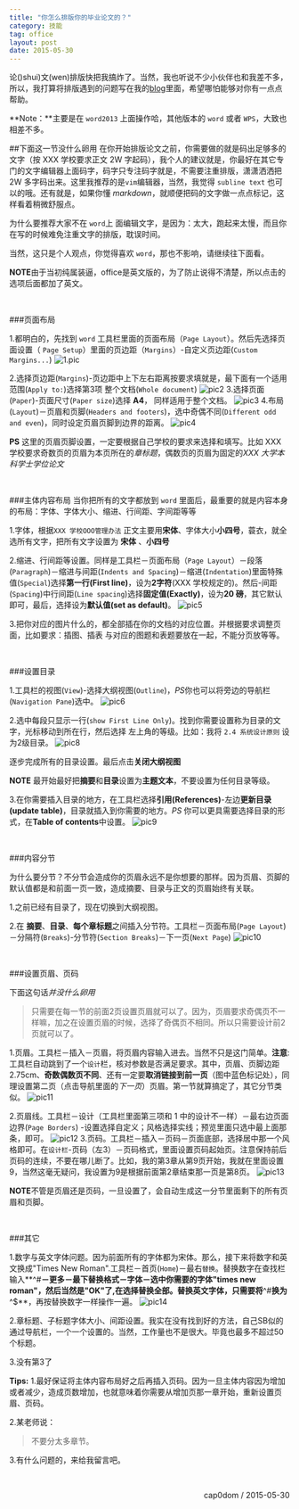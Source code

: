 ```yaml
---
title: "你怎么排版你的毕业论文的？"
category: 技能
tag: office
layout: post
date: 2015-05-30
---
```


论()shui)文(wen)排版快把我搞炸了。当然，我也听说不少小伙伴也和我差不多，所以，我打算将排版遇到的问题写在我的[blog](http://www.cap0dom.com)里面，希望哪怕能够对你有一点点帮助。

**Note：**主要是在 `word2013` 上面操作哈，其他版本的 `word` 或者 `WPS`，大致也相差不多。

##下面这一节没什么卵用
在你开始排版论文之前，你需要做的就是码出足够多的文字（按 XXX 学校要求正文 2W 字起码），我个人的建议就是，你最好在其它专门的文字编辑器上面码字，码字只专注码字就是，不需要注重排版，潇潇洒洒把 2W 多字码出来。这里我推荐的是`vim`编辑器，当然，我觉得 `subline text` 也可以的哦。还有就是，如果你懂 *markdown*，就顺便把码的文字做一点点标记，这样看着稍微舒服点。

为什么要推荐大家不在 `word`上 面编辑文字，是因为：太大，跑起来太慢，而且你在写的时候难免注重文字的排版，耽误时间。

当然，这只是个人观点，你觉得喜欢 `word`，那也不影响，请继续往下面看。


**NOTE**由于当初纯属装逼，office是英文版的，为了防止说得不清楚，所以点击的选项后面都加了英文。

<br/>

###页面布局

1.都明白的，先找到 `word` 工具栏里面的页面布局（`Page Layout`）。然后先选择页面设置（	`Page Setup`）里面的页边距（`Margins`）-自定义页边距(`Custom Margins...`)
![1.pic](http://7xj6ej.com1.z0.glb.clouddn.com/wordword1.png)

2.选择页边距(`Margins`)-页边距中上下左右距离按要求填就是，最下面有一个适用范围(`Apply to:`)选择第3项 整个文档(`Whole document`)
![pic2](http://7xj6ej.com1.z0.glb.clouddn.com/wordword2.PNG)
3.选择页面(`Paper`)-页面尺寸(`Paper size`)选择  **A4**， 同样适用于整个文档。
![pic3](http://7xj6ej.com1.z0.glb.clouddn.com/wordword3.PNG)
4.布局(`Layout`)－页眉和页脚(`Headers and footers`)，选中奇偶不同(`Different odd and even`)，同时设定页眉页脚到边界的距离。
![pic4](http://7xj6ej.com1.z0.glb.clouddn.com/wordword4.PNG)

**PS** 这里的页眉页脚设置，一定要根据自己学校的要求来选择和填写。比如 XXX 学校要求奇数页的页眉为本页所在的*章标题*，偶数页的页眉为固定的*XXX 大学本科学士学位论文*

<br/>

###主体内容布局
当你把所有的文字都放到 `word` 里面后，最重要的就是内容本身的布局：字体、字体大小、缩进、行间距、字间距等等

1.字体，根据`XXX 学校OOO管理办法` 正文主要用**宋体**、字体大小**小四号**，蓑衣，就全选所有文字，把所有文字设置为 **宋体** 、**小四号**

2.缩进、行间距等设置。同样是工具栏－页面布局（`Page Layout`）－段落(`Paragraph`)－缩进与间距(`Indents and Spacing`)－缩进(`Indentation`)里面特殊值(`Special`)选择**第一行(First line)**，设为**2字符**(XXX 学校规定的)。然后-间距(`Spacing`)中行间距(`Line spacing`)选择**固定值(Exactly)**，设为**20 磅**，其它默认即可，最后，选择设为**默认值(set as default)**。
![pic5](http://7xj6ej.com1.z0.glb.clouddn.com/wordword5.PNG)

3.把你对应的图片什么的，都全部插在你的文档的对应位置。并根据要求调整页面，比如要求：插图、插表
与对应的图题和表题要放在一起，不能分页放等等。

<br/>

###设置目录

1.工具栏的视图(`View`)-选择大纲视图(`Outline`)，*PS*你也可以将旁边的导航栏(`Navigation Pane`)选中。
![pic6](http://7xj6ej.com1.z0.glb.clouddn.com/wordword6.PNG)

2.选中每段只显示一行(`show First Line Only`)。找到你需要设置称为目录的文字，光标移动到所在行，然后选择 左上角的等级。比如：我将 `2.4 系统设计原则` 设为2级目录。
![pic8](http://7xj6ej.com1.z0.glb.clouddn.com/wordword8.png)

逐步完成所有的目录设置。最后点击**关闭大纲视图**

**NOTE** 最开始最好把**摘要**和**目录**设置为**主题文本**，不要设置为任何目录等级。

3.在你需要插入目录的地方，在工具栏选择**引用(References)**-左边**更新目录(update table)**，目录就插入到你需要的地方。*PS* 你可以更具需要选择目录的形式，在**Table of contents**中设置。
![pic9](http://7xj6ej.com1.z0.glb.clouddn.com/wordword9.png)

<br/>

###内容分节

为什么要分节？不分节会造成你的页眉永远不是你想要的那样。因为页眉、页脚的默认值都是和前面一页一致，造成摘要、目录与正文的页眉始终有关联。

1.之前已经有目录了，现在切换到大纲视图。

2.在 **摘要**、**目录**、**每个章标题**之间插入分节符。工具栏－页面布局(`Page Layout`)－分隔符(`Breaks`)-分节符(`Section Breaks`)－下一页(`Next Page`)
![pic10](http://7xj6ej.com1.z0.glb.clouddn.com/wordword10.png)

<br/>

###设置页眉、页码

下面这句话*并没什么卵用*

> 只需要在每一节的前面2页设置页眉就可以了。因为，页眉要求奇偶页不一样嘛，加之在设置页眉的时候，选择了奇偶页不相同。所以只需要设计前2页就可以了。

1.页眉。工具栏－插入－页眉，将页眉内容输入进去。当然不只是这门简单。**注意**:工具栏自动跳到了一个`设计`栏，核对参数是否满足要求。其中，页眉、页脚边距 2.75cm、**奇数偶数页不同**、还有一定要**取消链接到前一页**（图中蓝色标记处），同理设置第二页（点击导航里面的*下一页*）页眉。第一节就算搞定了，其它分节类似。
![pic11](http://7xj6ej.com1.z0.glb.clouddn.com/wordword11.png)

2.页眉线。工具栏－设计（工具栏里面第三项和 1 中的设计不一样）－最右边页面边界(`Page Borders`)
-设置选择自定义；风格选择实线；预览里面只选中最上面那条，即可。
![pic12](http://7xj6ej.com1.z0.glb.clouddn.com/wordword12.PNG)
3.页码。工具栏－插入－页码－页面底部，选择居中那一个风格即可。在`设计栏`-页码（左3）－页码格式，里面设置页码起始页。注意保持前后页码的连续，不要在哪儿断了。比如，我的第3章从第9页开始，我就在里面设置9，当然这毫无疑问，我设置为9是根据前面第2章结束那一页是第8页。
![pic13](http://7xj6ej.com1.z0.glb.clouddn.com/wordword13.png)

**NOTE**不管是页眉还是页码，一旦设置了，会自动生成这一分节里面剩下的所有页眉和页脚。

<br/>

###其它

1.数字与英文字体问题。因为前面所有的字体都为宋体。那么，接下来将数字和英文换成"Times New Roman".工具栏－首页(`Home`)－最右`替换`。替换数字在查找栏输入**^#**－更多－最下替换格式－字体－选中你需要的字体"times new roman"，然后当然是"OK"了,在选择替换全部。替换英文字体，只需要将**^#**换为**^$**，再按替换数字一样操作一遍。
![pic14](http://7xj6ej.com1.z0.glb.clouddn.com/wordword14.png)

2.章标题、子标题字体大小、间距设置。我实在没有找到好的方法，自己SB似的通过导航栏，一个一个设置的。当然，工作量也不是很大。毕竟也最多不超过50个标题。

3.没有第3了



**Tips:**
1.最好保证将主体内容布局好之后再插入页码。因为一旦主体内容因为增加或者减少，造成页数增加，也就意味着你需要从增加页那一章开始，重新设置页眉、页码。

2.某老师说：
> 不要分太多章节。

3.有什么问题的，来给我留言吧。


<br/>

<p style="text-align:right">cap0dom / 2015-05-30</p>



<br/>


